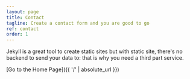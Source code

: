 ```yaml
---
layout: page
title: Contact
tagline: Create a contact form and you are good to go
ref: contact
order: 1
---
```


Jekyll is a great tool to create static sites but with static site, there's no backend to send your data to: that is why you need a third part service.

[Go to the Home Page]({{ '/' | absolute_url }})